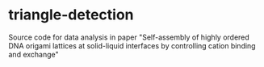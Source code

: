 # triangle-detection
Source code for data analysis in paper "Self-assembly of highly ordered DNA origami lattices at solid-liquid interfaces by controlling cation binding and exchange"
